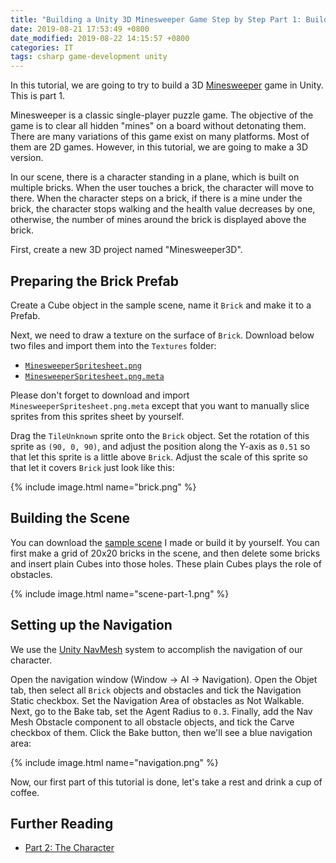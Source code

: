 ```yaml
---
title: "Building a Unity 3D Minesweeper Game Step by Step Part 1: Building the Scene"
date: 2019-08-21 17:53:49 +0800
date_modified: 2019-08-22 14:15:57 +0800
categories: IT
tags: csharp game-development unity
---
```


In this tutorial, we are going to try to build a 3D [Minesweeper](https://en.wikipedia.org/wiki/Minesweeper_(video_game)) game in Unity. This is part 1.

Minesweeper is a classic single-player puzzle game. The objective of the game is to clear all hidden "mines" on a board without detonating them. There are many variations of this game exist on many platforms. Most of them are 2D games. However, in this tutorial, we are going to make a 3D version.

In our scene, there is a character standing in a plane, which is built on multiple bricks. When the user touches a brick, the character will move to there. When the character steps on a brick, if there is a mine under the brick, the character stops walking and the health value decreases by one, otherwise, the number of mines around the brick is displayed above the brick.

First, create a new 3D project named "Minesweeper3D".

## Preparing the Brick Prefab

Create a Cube object in the sample scene, name it `Brick` and make it to a Prefab.

Next, we need to draw a texture on the surface of `Brick`. Download below two files and import them into the `Textures` folder:

- [`MinesweeperSpritesheet.png`](https://github.com/alexddhuang/Minesweeper3D/blob/part1/Assets/Textures/MinesweeperSpritesheet.png)
- [`MinesweeperSpritesheet.png.meta`](https://github.com/alexddhuang/Minesweeper3D/blob/part1/Assets/Textures/MinesweeperSpritesheet.png.meta)

Please don't forget to download and import `MinesweeperSpritesheet.png.meta` except that you want to manually slice sprites from this sprites sheet by yourself.

Drag the `TileUnknown` sprite onto the `Brick` object. Set the rotation of this sprite as `(90, 0, 90)`, and adjust the position along the Y-axis as `0.51` so that let this sprite is a little above `Brick`. Adjust the scale of this sprite so that let it covers `Brick` just look like this:

{% include image.html name="brick.png" %}

## Building the Scene

You can download the [sample scene](https://github.com/alexddhuang/Minesweeper3D/blob/part1/Assets/Scenes/SampleScene.unity) I made or build it by yourself. You can first make a grid of 20x20 bricks in the scene, and then delete some bricks and insert plain Cubes into those holes. These plain Cubes plays the role of obstacles.

{% include image.html name="scene-part-1.png" %}

## Setting up the Navigation

We use the [Unity NavMesh](https://docs.unity3d.com/Manual/nav-Overview.html) system to accomplish the navigation of our character.

Open the navigation window (Window -> AI -> Navigation). Open the Objet tab, then select all `Brick` objects and obstacles and tick the Navigation Static checkbox. Set the Navigation Area of obstacles as Not Walkable. Next, go to the Bake tab, set the Agent Radius to `0.3`. Finally, add the Nav Mesh Obstacle component to all obstacle objects, and tick the Carve checkbox of them. Click the Bake button, then we'll see a blue navigation area:

{% include image.html name="navigation.png" %}

Now, our first part of this tutorial is done, let's take a rest and drink a cup of coffee.

## Further Reading

- [Part 2: The Character](/2019/08/22/building-a-unity-3d-minesweeper-game-step-by-step-part-2-the-character.html)
